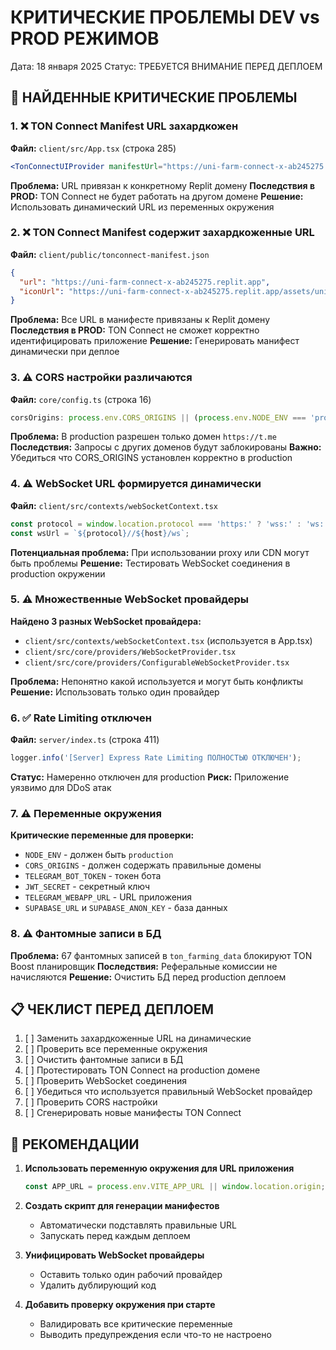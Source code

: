 # КРИТИЧЕСКИЕ ПРОБЛЕМЫ DEV vs PROD РЕЖИМОВ
Дата: 18 января 2025
Статус: ТРЕБУЕТСЯ ВНИМАНИЕ ПЕРЕД ДЕПЛОЕМ

## 🚨 НАЙДЕННЫЕ КРИТИЧЕСКИЕ ПРОБЛЕМЫ

### 1. ❌ TON Connect Manifest URL захардкожен
**Файл:** `client/src/App.tsx` (строка 285)
```jsx
<TonConnectUIProvider manifestUrl="https://uni-farm-connect-x-ab245275.replit.app/tonconnect-manifest.json">
```
**Проблема:** URL привязан к конкретному Replit домену
**Последствия в PROD:** TON Connect не будет работать на другом домене
**Решение:** Использовать динамический URL из переменных окружения

### 2. ❌ TON Connect Manifest содержит захардкоженные URL
**Файл:** `client/public/tonconnect-manifest.json`
```json
{
  "url": "https://uni-farm-connect-x-ab245275.replit.app",
  "iconUrl": "https://uni-farm-connect-x-ab245275.replit.app/assets/unifarm-icon.svg"
}
```
**Проблема:** Все URL в манифесте привязаны к Replit домену
**Последствия в PROD:** TON Connect не сможет корректно идентифицировать приложение
**Решение:** Генерировать манифест динамически при деплое

### 3. ⚠️ CORS настройки различаются
**Файл:** `core/config.ts` (строка 16)
```javascript
corsOrigins: process.env.CORS_ORIGINS || (process.env.NODE_ENV === 'production' ? 'https://t.me' : 'http://localhost:3000')
```
**Проблема:** В production разрешен только домен `https://t.me`
**Последствия:** Запросы с других доменов будут заблокированы
**Важно:** Убедиться что CORS_ORIGINS установлен корректно в production

### 4. ⚠️ WebSocket URL формируется динамически
**Файл:** `client/src/contexts/webSocketContext.tsx`
```javascript
const protocol = window.location.protocol === 'https:' ? 'wss:' : 'ws:';
const wsUrl = `${protocol}//${host}/ws`;
```
**Потенциальная проблема:** При использовании proxy или CDN могут быть проблемы
**Решение:** Тестировать WebSocket соединения в production окружении

### 5. ⚠️ Множественные WebSocket провайдеры
**Найдено 3 разных WebSocket провайдера:**
- `client/src/contexts/webSocketContext.tsx` (используется в App.tsx)
- `client/src/core/providers/WebSocketProvider.tsx`
- `client/src/core/providers/ConfigurableWebSocketProvider.tsx`

**Проблема:** Непонятно какой используется и могут быть конфликты
**Решение:** Использовать только один провайдер

### 6. ✅ Rate Limiting отключен
**Файл:** `server/index.ts` (строка 411)
```javascript
logger.info('[Server] Express Rate Limiting ПОЛНОСТЬЮ ОТКЛЮЧЕН');
```
**Статус:** Намеренно отключен для production
**Риск:** Приложение уязвимо для DDoS атак

### 7. ⚠️ Переменные окружения
**Критические переменные для проверки:**
- `NODE_ENV` - должен быть `production`
- `CORS_ORIGINS` - должен содержать правильные домены
- `TELEGRAM_BOT_TOKEN` - токен бота
- `JWT_SECRET` - секретный ключ
- `TELEGRAM_WEBAPP_URL` - URL приложения
- `SUPABASE_URL` и `SUPABASE_ANON_KEY` - база данных

### 8. ⚠️ Фантомные записи в БД
**Проблема:** 67 фантомных записей в `ton_farming_data` блокируют TON Boost планировщик
**Последствия:** Реферальные комиссии не начисляются
**Решение:** Очистить БД перед production деплоем

## 📋 ЧЕКЛИСТ ПЕРЕД ДЕПЛОЕМ

1. [ ] Заменить захардкоженные URL на динамические
2. [ ] Проверить все переменные окружения
3. [ ] Очистить фантомные записи в БД
4. [ ] Протестировать TON Connect на production домене
5. [ ] Проверить WebSocket соединения
6. [ ] Убедиться что используется правильный WebSocket провайдер
7. [ ] Проверить CORS настройки
8. [ ] Сгенерировать новые манифесты TON Connect

## 🔧 РЕКОМЕНДАЦИИ

1. **Использовать переменную окружения для URL приложения**
   ```javascript
   const APP_URL = process.env.VITE_APP_URL || window.location.origin;
   ```

2. **Создать скрипт для генерации манифестов**
   - Автоматически подставлять правильные URL
   - Запускать перед каждым деплоем

3. **Унифицировать WebSocket провайдеры**
   - Оставить только один рабочий провайдер
   - Удалить дублирующий код

4. **Добавить проверку окружения при старте**
   - Валидировать все критические переменные
   - Выводить предупреждения если что-то не настроено